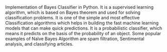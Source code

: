 Implementation of Bayes Classifier in Python. 
It is a supervised learning algorithm, which is based on Bayes theorem and used for solving classification problems.
It is one of the simple and most effective Classification algorithms which helps in building the fast machine learning models that can make quick predictions.
It is a probabilistic classifier, which means it predicts on the basis of the probability of an object.
Some popular examples of Naïve Bayes Algorithm are spam filtration, Sentimental analysis, and classifying articles.

